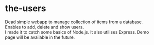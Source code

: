 # the-users

Dead simple webapp to manage collection of items from a database. Enables to add, delete and show users.  
I made it to catch some basics of Node.js. It also utilises Express.
Demo page will be available in the future.
